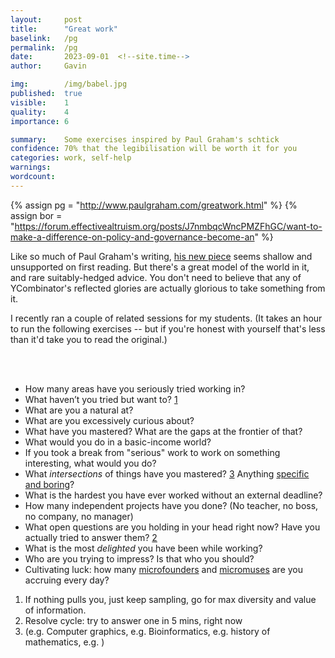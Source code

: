 ```yaml
---
layout:     post
title:      "Great work"
baselink:   /pg
permalink:  /pg
date:       2023-09-01  <!--site.time-->
author:     Gavin

img:        /img/babel.jpg
published:  true
visible:    1
quality:    4
importance: 6

summary:    Some exercises inspired by Paul Graham's schtick
confidence: 70% that the legibilisation will be worth it for you
categories: work, self-help
warnings:   
wordcount:      
---
```


{%  assign pg = "http://www.paulgraham.com/greatwork.html"    %}
{%  assign bor = "https://forum.effectivealtruism.org/posts/J7nmbqcWncPMZFhGC/want-to-make-a-difference-on-policy-and-governance-become-an"  %}


Like so much of Paul Graham's writing, <a href="{{pg}}">his new piece</a> seems shallow and unsupported on first reading. But there's a great model of the world in it, and rare suitably-hedged advice. You don't need to believe that any of YCombinator's reflected glories are actually glorious to take something from it.

I recently ran a couple of related sessions for my students. (It takes an hour to run the following exercises -- but if you're honest with yourself that's less than it'd take you to read the original.)

<br><br>

* How many areas have you seriously tried working in?
* What haven’t you tried but want to? <a href="#fn:1" id="fnref:1">1</a>
* What are you a natural at?
* What are you excessively curious about?
* What have you mastered? What are the gaps at the frontier of that?
* What would you do in a basic-income world?
* If you took a break from "serious" work to work on something interesting, what would you do? 
* What _intersections_ of things have you mastered? <a href="#fn:3" id="fnref:3">3</a> Anything <a href="{{bor}}">specific and boring</a>?
* What is the hardest you have ever worked without an external deadline?
* How many independent projects have you done? (No teacher, no boss, no company, no manager)
* What open questions are you holding in your head right now? Have you actually tried to answer them? <a href="#fn:2" id="fnref:2">2</a>
* What is the most _delighted_ you have been while working?
* Who are you trying to impress? Is that who you should?
* Cultivating luck: how many <a href="https://colah.github.io/personal/micromarriages/">microfounders</a> and <a href="https://www.lesswrong.com/posts/voLJhDWKmiQ4J6pqD/beyond-micromarriages">micromuses</a> are you accruing every day?


<div class="footnotes">

<ol>
    <!-- 1 -->
    <li class="footnote" id="fn:1">
        If nothing pulls you, just keep sampling, go for max diversity and value of information.
    </li>
    <!--  -->
    <li class="footnote" id="fn:2">
        Resolve cycle: try to answer one in 5 mins, right now
    </li>
<!--  -->
    <li class="footnote" id="fn:3">
        (e.g. Computer graphics, e.g. Bioinformatics, e.g. history of mathematics, e.g. )
    </li>
</ol>

</div>

<br><br>